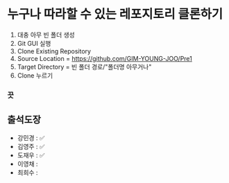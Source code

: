 # 누구나 따라할 수 있는 레포지토리 클론하기

1. 대충 아무 빈 폴더 생성
2. Git GUI 실행
3. Clone Existing Repository
4. Source Location = https://github.com/GIM-YOUNG-JOO/Pre1
5. Target Directory = 빈 폴더 경로/"폴더명 아무거나"
6. Clone 누르기

### 끗

## 출석도장

- 강민경 : ✅
- 김영주 : ✅
- 도재우 : ✅
- 이영채 : 
- 최희수 : 
